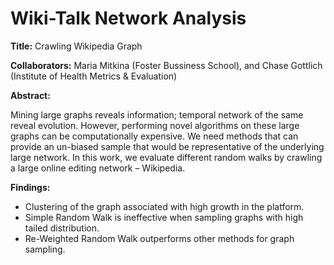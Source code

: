 # Wiki-Talk Network Analysis

**Title:** Crawling Wikipedia Graph

**Collaborators:** Maria Mitkina (Foster Bussiness School), and Chase Gottlich (Institute of Health Metrics & Evaluation)

**Abstract:**

Mining large graphs reveals information; temporal network of the same reveal evolution. However, performing novel algorithms on these large graphs can be computationally expensive. We need methods that can provide an un-biased sample that would be representative of the underlying large network. In this work, we evaluate different random walks by crawling a large online editing network – Wikipedia. 

**Findings:**

- Clustering of the graph associated with high growth in the platform.
- Simple Random Walk is ineffective when sampling graphs with high tailed distribution.
- Re-Weighted Random Walk outperforms other methods for graph sampling.
